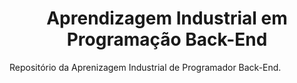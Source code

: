 <div align="center">
  <h1>Aprendizagem Industrial em Programação Back-End</h1>
</div>

<p>Repositório da Aprenizagem Industrial de Programador Back-End.</p>
